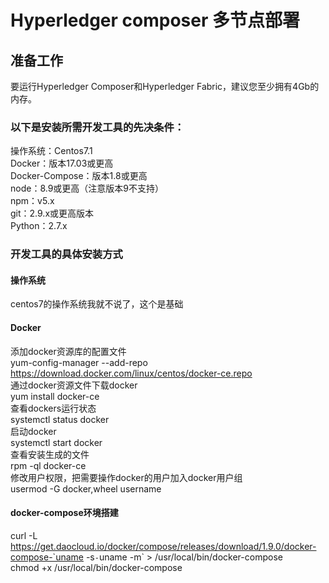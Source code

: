 # Hyperledger composer 多节点部署

## 准备工作

要运行Hyperledger Composer和Hyperledger Fabric，建议您至少拥有4Gb的内存。

### 以下是安装所需开发工具的先决条件：

操作系统：Centos7.1</br>
Docker：版本17.03或更高</br>
Docker-Compose：版本1.8或更高</br>
node：8.9或更高（注意版本9不支持） </br>
npm：v5.x</br>
git：2.9.x或更高版本</br>
Python：2.7.x</br>

### 开发工具的具体安装方式

#### 操作系统

centos7的操作系统我就不说了，这个是基础

#### Docker

添加docker资源库的配置文件 <br/>
yum-config-manager --add-repo https://download.docker.com/linux/centos/docker-ce.repo <br/>
通过docker资源文件下载docker <br/>
yum install docker-ce <br/>
查看dockers运行状态 <br/>
systemctl status docker <br/>
启动docker <br/>
systemctl start docker <br/>
查看安装生成的文件 <br/>
rpm -ql docker-ce <br/>
修改用户权限，把需要操作docker的用户加入docker用户组 <br/>
usermod -G docker,wheel username <br/>

#### docker-compose环境搭建

curl -L https://get.daocloud.io/docker/compose/releases/download/1.9.0/docker-compose-`uname -s`-`uname -m` > /usr/local/bin/docker-compose <br/>
chmod +x /usr/local/bin/docker-compose <br/>


